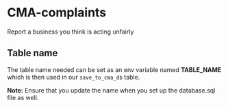 # CMA-complaints
Report a business you think is acting unfairly

## Table name
The table name needed can be set as an env variable named **TABLE_NAME** which is then used in our `save_to_cma_db` table.

**Note:** Ensure that you update the name when you set up the database.sql file as well. 